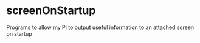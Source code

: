 # screenOnStartup
Programs to allow my Pi to output useful information to an attached screen on startup
